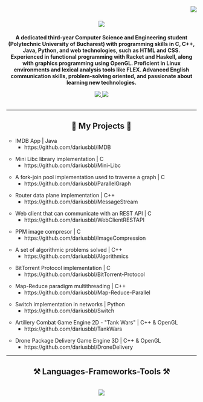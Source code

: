 <img align="right" src="https://visitor-badge.laobi.icu/badge?page_id=dariusbbl.dariusbbl" />

<h1 align="center">
    <img src="https://readme-typing-svg.herokuapp.com/?font=Righteous&size=35&center=true&vCenter=true&width=500&height=70&duration=4000&lines=Hi+There!+👋;I'm+Bobelniceanu+Darius!" />
</h1>

<b><p align="center">A dedicated third-year Computer Science and Engineering student (Polytechnic University of Bucharest) with programming skills in C, C++, Java, Python, and web technologies, such as HTML and CSS. Experienced in functional programming with Racket and Haskell, along with graphics programming using OpenGL. Proficient in Linux environments and lexical analysis tools like FLEX. Advanced English communication skills, problem-solving oriented, and passionate about learning new technologies.</p></b>

<div align="center"> 
  <a href="mailto:bobelniceanud@gmail.com">
    <img src="https://img.shields.io/badge/Gmail-333333?style=for-the-badge&logo=gmail&logoColor=red" />
  </a>
  <a href="https://www.linkedin.com/in/darius-bobelniceanu-62a6b229a/" target="_blank">
    <img src="https://img.shields.io/badge/LinkedIn-0077B5?style=for-the-badge&logo=linkedin&logoColor=white" target="_blank" />
  </a>
</div>

<br/>
<hr/>

<h2 align="center">🚀 My Projects 🚀</h2>
<ul style="list-style-type:circle;">
  <li>IMDB App | Java
      <ul style="list-style-type:square;">
        <li>https://github.com/dariusbbl/IMDB</li>
      </ul>
  </li>
</ul>

<ul style="list-style-type:circle;">
    <li>Mini Libc library implementation | C
      <ul style="list-style-type:square;">
        <li>https://github.com/dariusbbl/Mini-Libc</li>
      </ul>
    </li>
</ul>
<ul style="list-style-type:circle;">
    <li>A fork-join pool implementation used to traverse a graph | C
      <ul style="list-style-type:square;">
        <li>https://github.com/dariusbbl/ParallelGraph</li>
      </ul>
    </li>
</ul>
<ul style="list-style-type:circle;">
    <li>Router data plane implementation | C++
      <ul style="list-style-type:square;">
        <li>https://github.com/dariusbbl/MessageStream</li>
      </ul>
    </li>
</ul>
<ul style="list-style-type:circle;">
    <li>Web client that can communicate with an REST API | C
      <ul style="list-style-type:square;">
        <li>https://github.com/dariusbbl/WebClientRESTAPI</li>
      </ul>
    </li>
</ul>
<ul style="list-style-type:circle;">
    <li>PPM image compresor | C
      <ul style="list-style-type:square;">
        <li>https://github.com/dariusbbl/ImageCompression</li>
      </ul>
    </li>
</ul>
<ul style="list-style-type:circle;">
    <li>A set of algorithmic problems solved | C++
      <ul style="list-style-type:square;">
        <li>https://github.com/dariusbbl/Algorithmics</li>
      </ul>
    </li>
</ul>
<ul style="list-style-type:circle;">
    <li>BitTorrent Protocol implementation | C
      <ul style="list-style-type:square;">
        <li>https://github.com/dariusbbl/BitTorrent-Protocol</li>
      </ul>
    </li>
</ul>
<ul style="list-style-type:circle;">
    <li>Map-Reduce paradigm multithreading | C++
      <ul style="list-style-type:square;">
        <li>https://github.com/dariusbbl/Map-Reduce-Parallel</li>
      </ul>
    </li>
</ul>
<ul style="list-style-type:circle;">
    <li>Switch implementation in networks  | Python
      <ul style="list-style-type:square;">
        <li>https://github.com/dariusbbl/Switch</li>
      </ul>
    </li>
</ul>
<ul style="list-style-type:circle;">
    <li>Artillery Combat Game Engine 2D - "Tank Wars"  | C++ & OpenGL
      <ul style="list-style-type:square;">
        <li>https://github.com/dariusbbl/TankWars</li>
      </ul>
    </li>
</ul>
<ul style="list-style-type:circle;">
    <li>Drone Package Delivery Game Engine 3D  | C++ & OpenGL
      <ul style="list-style-type:square;">
        <li>https://github.com/dariusbbl/DroneDelivery</li>
      </ul>
    </li>
</ul>
<hr/>
<h2 align="center">⚒️ Languages-Frameworks-Tools ⚒️</h2>
<br/>
<div align="center">
    <img src="https://skillicons.dev/icons?i=c,cpp,java,python,html,css,linux,haskell,git,vscode,opengl" />
    <br/>
</div>
